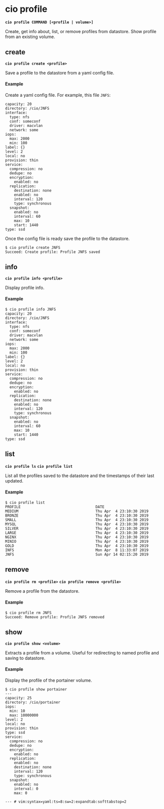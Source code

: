 # cio profile

**`cio profile COMMAND [<profile | volume>]`**

Create, get info about, list, or remove profiles from datastore. Show profile from an existing volume.

## **create**

**`cio profile create <profile>`**

Save a profile to the datastore from a yaml config file.

#### **Example**

Create a yaml config file. For example, this file `JNFS`:
```
capacity: 20
directory: /cio/JNFS
interface:
  type: nfs
  conf: someconf
  driver: macvlan
  network: some
iops:
  max: 2000
  min: 100
label: {}
level: 2
local: no
provision: thin
service:
  compression: no
  dedupe: no
  encryption:
    enabled: no
  replication:
    destination: none
    enabled: no
    interval: 120
    type: synchronous
  snapshot:
    enabled: no
    interval: 60
    max: 10
    start: 1440
type: ssd
```
Once the config file is ready save the profile to the datastore.
```
$ cio profile create JNFS
Succeed: Create profile: Profile JNFS saved
```

## **info**

**`cio profile info <profile>`**

Display profile info.

#### **Example**

```
$ cio profile info JNFS
capacity: 20
directory: /cio/JNFS
interface:
  type: nfs
  conf: someconf
  driver: macvlan
  network: some
iops:
  max: 2000
  min: 100
label: {}
level: 2
local: no
provision: thin
service:
  compression: no
  dedupe: no
  encryption:
    enabled: no
  replication:
    destination: none
    enabled: no
    interval: 120
    type: synchronous
  snapshot:
    enabled: no
    interval: 60
    max: 10
    start: 1440
type: ssd
```

## **list**

**`cio profile ls`**
**`cio profile list`**

List all the profiles saved to the datastore and the timestamps of their last updated.

#### **Example**

```
$ cio profile list
PROFILE                                  DATE
MEDIUM                                   Thu Apr  4 23:10:30 2019
BRONZE                                   Thu Apr  4 23:10:30 2019
SMALL                                    Thu Apr  4 23:10:30 2019
MYSQL                                    Thu Apr  4 23:10:30 2019
SILVER                                   Thu Apr  4 23:10:30 2019
LARGE                                    Thu Apr  4 23:10:30 2019
NGINX                                    Thu Apr  4 23:10:30 2019
MINIO                                    Thu Apr  4 23:10:30 2019
GOLD                                     Thu Apr  4 23:10:30 2019
INFS                                     Mon Apr  8 11:33:07 2019
JNFS                                     Sun Apr 14 02:15:20 2019
```

## **remove**

**`cio profile rm <profile>`**
**`cio profile remove <profile>`**

Remove a profile from the datastore.

#### **Example**

```
$ cio profile rm JNFS
Succeed: Remove profile: Profile JNFS removed
```

## **show**

**`cio profile show <volume>`**

Extracts a profile from a volume. Useful for redirecting to named profile and saving to datastore.

#### **Example**

Display the profile of the portainer volume.
```
$ cio profile show portainer
---
capacity: 25
directory: /cio/portainer
iops:
  min: 10
  max: 10000000
level: 2
local: no
provision: thin
type: ssd
service:
  compression: no
  dedupe: no
  encryption:
    enabled: no
  replication:
    enabled: no
    destination: none
    interval: 120
    type: synchronous
  snapshot:
    enabled: no
    interval: 0
    max: 0

--- # vim:syntax=yaml:ts=8:sw=2:expandtab:softtabstop=2
```

